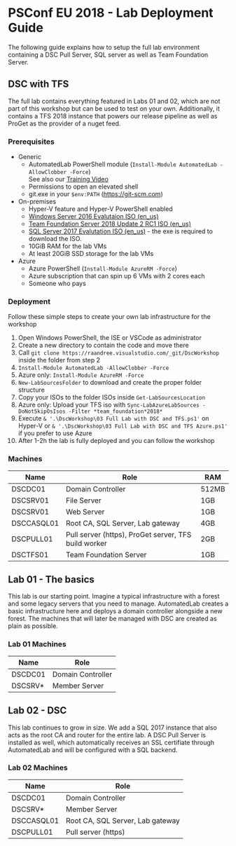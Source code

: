 # PSConf EU 2018 - Lab Deployment Guide

The following guide explains how to setup the full lab environment containing a DSC Pull Server, SQL server as well as Team Foundation Server.

## DSC with TFS

The full lab contains everything featured in Labs 01 and 02, which are not part of this workshop but can be used to test on your own. Additionally, it contains a TFS 2018 instance that powers our release pipeline as well as ProGet as the provider of a nuget feed.

### Prerequisites

- Generic
  - AutomatedLab PowerShell module (```Install-Module AutomatedLab -AllowClobber -Force```)  
  See also our [Training Video](<https://youtu.be/lrPlRvFR5fA>)
  - Permissions to open an elevated shell
  - git.exe in your ```$env:PATH``` (<https://git-scm.com>)
- On-premises
  - Hyper-V feature and Hyper-V PowerShell enabled
  - [Windows Server 2016 Evalutaion ISO (en_us)](https://www.microsoft.com/en-us/evalcenter/evaluate-windows-server-2016)
  - [Team Foundation Server 2018 Update 2 RC1 ISO (en_us)](https://www.visualstudio.com/downloads/)
  - [SQL Server 2017 Evalutation ISO (en_us)](https://www.microsoft.com/en-us/evalcenter/evaluate-sql-server-2017-rtm) - the exe is required to download the ISO.
  - 10GiB RAM for the lab VMs
  - At least 20GiB SSD storage for the lab VMs
- Azure
  - Azure PowerShell (```Install-Module AzureRM -Force```)
  - Azure subscription that can spin up 6 VMs with 2 cores each
  - Someone who pays

### Deployment

Follow these simple steps to create your own lab infrastructure for the workshop

1. Open Windows PowerShell, the ISE or VSCode as administrator
1. Create a new directory to contain the code and move there
1. Call ```git clone https://raandree.visualstudio.com/_git/DscWorkshop``` inside the folder from step 2
1. ```Install-Module AutomatedLab -AllowClobber -Force```
  1. Azure only: ```Install-Module AzureRM -Force```
1. ```New-LabSourcesFolder``` to download and create the proper folder structure
1. Copy your ISOs to the folder ISOs inside ```Get-LabSourcesLocation```
  1. Azure only: Upload your TFS iso with ```Sync-LabAzureLabSources -DoNotSkipOsIsos -Filter *team_foundation*2018*```
1. Execute ```& '.\DscWorkshop\03 Full Lab with DSC and TFS.ps1'``` on Hyper-V or ```& '.\DscWorkshop\03 Full Lab with DSC and TFS Azure.ps1'``` if you prefer to use Azure
1. After 1-2h the lab is fully deployed and you can follow the workshop

### Machines

Name   |   Role | RAM
--- | --- | ---
DSCDC01|Domain Controller | 512MB
DSCSRV01|File Server | 1GB
DSCSRV01|Web Server | 1GB
DSCCASQL01 | Root CA, SQL Server, Lab gateway| 4GB
DSCPULL01 | Pull server (https), ProGet server, TFS build worker | 2GB
DSCTFS01 | Team Foundation Server | 1GB

## Lab 01 - The basics

This lab is our starting point. Imagine a typical infrastructure with a forest and some legacy servers that you need to manage. AutomatedLab creates a basic infrastructure here and deploys a domain controller alongside a new forest.
The machines that will later be managed with DSC are created as plain as possible.

### Lab 01 Machines

Name   |   Role
--- | ---
DSCDC01|Domain Controller
DSCSRV*|Member Server

## Lab 02 - DSC

This lab continues to grow in size. We add a SQL 2017 instance that also acts as the root CA and router for the entire lab. A DSC Pull Server is installed as well, which automatically receives an SSL certifiate through AutomatedLab and will be configured with a SQL backend.

### Lab 02 Machines

Name   |   Role
--- | ---
DSCDC01|Domain Controller
DSCSRV*|Member Server
DSCCASQL01 | Root CA, SQL Server, Lab gateway
DSCPULL01 | Pull server (https)
